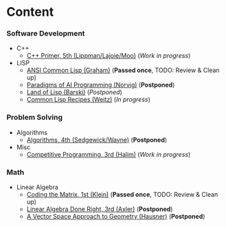 # Content

### Software Development
* C++
  * [C++ Primer, 5th (Lippman/Lajoie/Moo)](software_development/c%2B%2B/c%2B%2B_primer_5th-lippman_etc) (*Work in progress*)
* LISP
  * [ANSI Common Lisp (Graham)](software_development/lisp/ansi_common_lisp-graham) (**Passed once**, TODO: Review & Clean up)
  * [Paradigms of AI Programming (Norvig)](software_development/lisp/paradigms_of_ai_programming-norvig) (**Postponed**)
  * [Land of Lisp (Barski)](software_development/lisp/land_of_lisp-barski) (*Postponed*)
  * [Common Lisp Recipes (Weitz)](software_development/lisp/common_lisp_recipes-weitz) (*In progress*)
### Problem Solving
* Algorithms
  * [Algorithms, 4th (Sedgewick/Wayne)](problem_solving/algorithms/algorithms_4th-sedgewick_wayne) (**Postponed**)
* Misc
  * [Competitive Programming, 3rd (Halim)](problem_solving/misc/competitive_programming_3rd-halim) (*Work in progress*)
### Math
* Linear Algebra
  * [Coding the Matrix, 1st (Klein)](math/linear_algebra/coding_the_matrix-klein) (**Passed once**, TODO: Review & Clean up)
  * [Linear Algebra Done Right, 3rd (Axler)](math/linear_algebra/la_done_right_3rd-axler) (**Postponed**)
  * [А Vector Space Approach to Geometry (Hausner)](math/linear_algebra/a_vector_space_approach_to_geometry-hausner) (**Postponed**)
